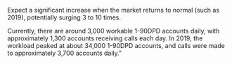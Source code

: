 Expect a significant increase when the market returns to normal (such as 2019), potentially surging 3 to 10 times.

Currently, there are around 3,000 workable 1-90DPD accounts daily, with approximately 1,300 accounts receiving calls each day.
In 2019, the workload peaked at about 34,000 1-90DPD accounts, and calls were made to approximately 3,700 accounts daily."
